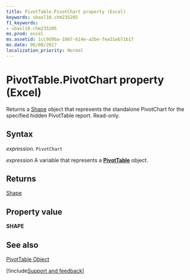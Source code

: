 ```yaml
---
title: PivotTable.PivotChart property (Excel)
keywords: vbaxl10.chm235205
f1_keywords:
- vbaxl10.chm235205
ms.prod: excel
ms.assetid: 1cc9d9ba-1867-614e-a2be-fea31eb71b1f
ms.date: 06/08/2017
localization_priority: Normal
---
```



# PivotTable.PivotChart property (Excel)

Returns a [Shape](Excel.Shape.md) object that represents the standalone PivotChart for the specified hidden PivotTable report. Read-only.


## Syntax

_expression_. `PivotChart`

_expression_ A variable that represents a **[PivotTable](Excel.PivotTable.md)** object.


## Returns

[Shape](Excel.Shape.md)


## Property value

 **SHAPE**


## See also


[PivotTable Object](Excel.PivotTable.md)

[!include[Support and feedback](~/includes/feedback-boilerplate.md)]